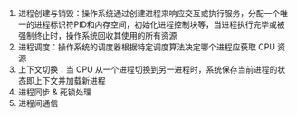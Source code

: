 1. 进程创建与销毁：操作系统通过创建进程来响应交互或执行服务，分配一个唯一的进程标识符PID和内存空间，初始化进程控制块等，当进程执行完毕或被强制终止时，操作系统回收其使用的所有资源
2. 进程调度：操作系统的调度器根据特定调度算法决定哪个进程应获取 CPU 资源
3. 上下文切换：当 CPU 从一个进程切换到另一进程时，系统保存当前进程的状态即上下文并加载新进程
3. 进程同步 & 死锁处理
4. 进程间通信

